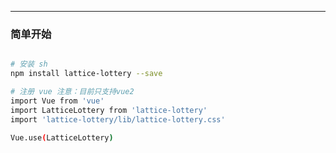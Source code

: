 <template>
  <home />
</template>

***

### 简单开始

```sh

# 安装 sh
npm install lattice-lottery --save

# 注册 vue 注意：目前只支持vue2
import Vue from 'vue'
import LatticeLottery from 'lattice-lottery'
import 'lattice-lottery/lib/lattice-lottery.css'

Vue.use(LatticeLottery)

```
